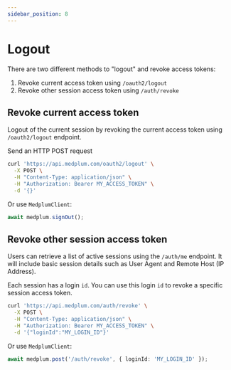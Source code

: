 ```yaml
---
sidebar_position: 8
---
```


# Logout

There are two different methods to "logout" and revoke access tokens:

1. Revoke current access token using `/oauth2/logout`
2. Revoke other session access token using `/auth/revoke`

## Revoke current access token

Logout of the current session by revoking the current access token using `/oauth2/logout` endpoint.

Send an HTTP POST request

```bash
curl 'https://api.medplum.com/oauth2/logout' \
  -X POST \
  -H "Content-Type: application/json" \
  -H "Authorization: Bearer MY_ACCESS_TOKEN" \
  -d '{}'
```

Or use `MedplumClient`:

```ts
await medplum.signOut();
```

## Revoke other session access token

Users can retrieve a list of active sessions using the `/auth/me` endpoint. It will include basic session details such as User Agent and Remote Host (IP Address).

Each session has a login `id`. You can use this login `id` to revoke a specific session access token.

```bash
curl 'https://api.medplum.com/auth/revoke' \
  -X POST \
  -H "Content-Type: application/json" \
  -H "Authorization: Bearer MY_ACCESS_TOKEN" \
  -d '{"loginId":"MY_LOGIN_ID"}'
```

Or use `MedplumClient`:

```ts
await medplum.post('/auth/revoke', { loginId: 'MY_LOGIN_ID' });
```
